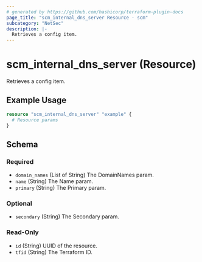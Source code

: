 ```yaml
---
# generated by https://github.com/hashicorp/terraform-plugin-docs
page_title: "scm_internal_dns_server Resource - scm"
subcategory: "NetSec"
description: |-
  Retrieves a config item.
---
```


# scm_internal_dns_server (Resource)

Retrieves a config item.

## Example Usage

```terraform
resource "scm_internal_dns_server" "example" {
  # Resource params
}
```

<!-- schema generated by tfplugindocs -->
## Schema

### Required

- `domain_names` (List of String) The DomainNames param.
- `name` (String) The Name param.
- `primary` (String) The Primary param.

### Optional

- `secondary` (String) The Secondary param.

### Read-Only

- `id` (String) UUID of the resource.
- `tfid` (String) The Terraform ID.
